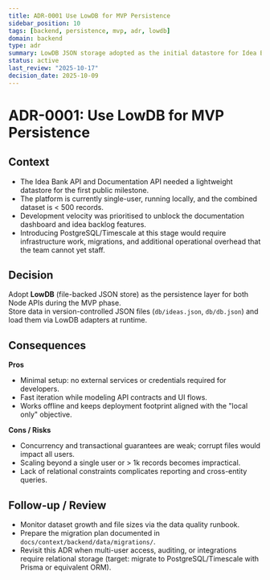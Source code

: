 ```yaml
---
title: ADR-0001 Use LowDB for MVP Persistence
sidebar_position: 10
tags: [backend, persistence, mvp, adr, lowdb]
domain: backend
type: adr
summary: LowDB JSON storage adopted as the initial datastore for Idea Bank and Documentation APIs
status: active
last_review: "2025-10-17"
decision_date: 2025-10-09
---
```


# ADR-0001: Use LowDB for MVP Persistence

## Context

- The Idea Bank API and Documentation API needed a lightweight datastore for the first public milestone.
- The platform is currently single-user, running locally, and the combined dataset is < 500 records.
- Development velocity was prioritised to unblock the documentation dashboard and idea backlog features.
- Introducing PostgreSQL/Timescale at this stage would require infrastructure work, migrations, and additional operational overhead that the team cannot yet staff.

## Decision

Adopt **LowDB** (file-backed JSON store) as the persistence layer for both Node APIs during the MVP phase.  
Store data in version-controlled JSON files (`db/ideas.json`, `db/db.json`) and load them via LowDB adapters at runtime.

## Consequences

**Pros**
- Minimal setup: no external services or credentials required for developers.
- Fast iteration while modeling API contracts and UI flows.
- Works offline and keeps deployment footprint aligned with the "local only" objective.

**Cons / Risks**
- Concurrency and transactional guarantees are weak; corrupt files would impact all users.
- Scaling beyond a single user or > 1k records becomes impractical.
- Lack of relational constraints complicates reporting and cross-entity queries.

## Follow-up / Review

- Monitor dataset growth and file sizes via the data quality runbook.
- Prepare the migration plan documented in `docs/context/backend/data/migrations/`.
- Revisit this ADR when multi-user access, auditing, or integrations require relational storage (target: migrate to PostgreSQL/Timescale with Prisma or equivalent ORM).
